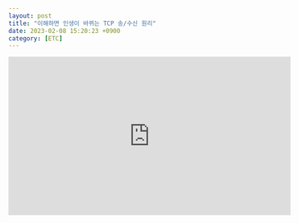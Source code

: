 ```yaml
---
layout: post
title: "이해하면 인생이 바뀌는 TCP 송/수신 원리"
date: 2023-02-08 15:20:23 +0900
category: [ETC]
---
```



<iframe width="560" height="315" src="https://www.youtube.com/embed/K9L9YZhEjC0" title="이해하면 인생이 바뀌는 TCP 송/수신 원리" frameborder="0" allow="accelerometer; autoplay; clipboard-write; encrypted-media; gyroscope; picture-in-picture; web-share" allowfullscreen></iframe>